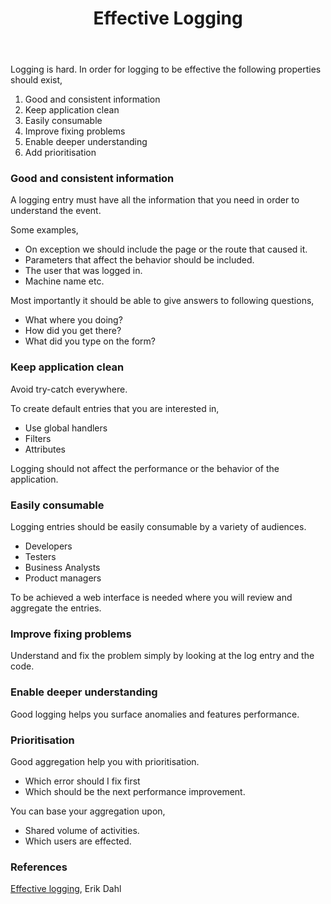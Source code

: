 ﻿---
layout: post
title: Effective Logging
---

Logging is hard. In order for logging to be effective the following properties should exist,
 
1. Good and consistent information
2. Keep application clean
3. Easily consumable
4. Improve fixing problems
5. Enable deeper understanding
6. Add prioritisation

### Good and consistent information

A logging entry must have all the information that you need in order to understand the event.

Some examples,

- On exception we should include the page or the route that caused it.
- Parameters that affect the behavior should be included.
- The user that was logged in.
- Machine name etc.

Most importantly it should be able to give answers to following questions,

- What where you doing?
- How did you get there?
- What did you type on the form?

### Keep application clean

Avoid try-catch everywhere.
 
To create default entries that you are interested in,
 
- Use global handlers
- Filters
- Attributes
 
Logging should not affect the performance or the behavior of the application.
 
### Easily consumable
 
Logging entries should be easily consumable by a variety of audiences.
- Developers
- Testers
- Business Analysts
- Product managers

To be achieved a web interface is needed where you will review and aggregate the entries.

### Improve fixing problems

Understand and fix the problem simply by looking at the log entry and the code.

### Enable deeper understanding

Good logging helps you surface anomalies and features performance.

### Prioritisation

Good aggregation help you with prioritisation.

- Which error should I fix first
- Which should be the next performance improvement.

You can base your aggregation upon,

- Shared volume of activities.
- Which users are effected.

### References

[Effective logging](https://www.pluralsight.com/courses/asp-dotnet-core-effective-logging), Erik Dahl